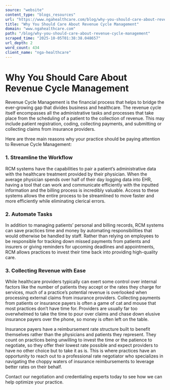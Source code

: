 ```yaml
---
source: "website"
content_type: "blogs_resources"
url: "https://www.ngahealthcare.com/blog/why-you-should-care-about-revenue-cycle-management"
title: "Why You Should Care About Revenue Cycle Management"
domain: "www.ngahealthcare.com"
path: "/blog/why-you-should-care-about-revenue-cycle-management"
scraped_time: "2025-10-05T01:38:38.048657"
url_depth: 2
word_count: 434
client_name: "nga-healthcare"
---
```


# Why You Should Care About Revenue Cycle Management

Revenue Cycle Management is the financial process that helps to bridge the ever-growing gap that divides business and healthcare. The revenue cycle itself encompasses all the administrative tasks and processes that take place from the scheduling of a patient to the collection of revenue. This may include patient registration, coding, collecting payments, and submitting or collecting claims from insurance providers.

Here are three main reasons why your practice should be paying attention to Revenue Cycle Management:

### 1. Streamline the Workflow

RCM systems have the capabilities to pair a patient’s administrative data with the healthcare treatment provided by their physician. When the average physician spends over half of their day logging data into EHR, having a tool that can work and communicate efficiently with the inputted information and the billing process is incredibly valuable. Access to these systems allows the entire process to be streamlined to move faster and more efficiently while eliminating clerical errors.

### 2. Automate Tasks

In addition to managing patients’ personal and billing records, RCM systems can save practices time and money by automating responsibilities that would otherwise be handled by staff. Rather than relying on employees to be responsible for tracking down missed payments from patients and insurers or giving reminders for upcoming deadlines and appointments, RCM allows practices to invest their time back into providing high-quality care.

### 3. Collecting Revenue with Ease

While healthcare providers typically can exert some control over internal factors like the number of patients they accept or the rates they charge for services, much of a practice’s potential revenue is overlooked when processing external claims from insurance providers. Collecting payments from patients or insurance payers is often a game of cat and mouse that most practices don’t have time for. Providers are usually far too overwhelmed to take the time to pour over claims and chase down elusive insurance payers over the phone, so money is often left on the table.

Insurance payers have a reimbursement rate structure built to benefit themselves rather than the physicians and patients they represent. They count on practices being unwilling to invest the time or the patience to negotiate, so they offer their lowest rate possible and expect providers to have no other choice but to take it as is. This is where practices have an opportunity to reach out to a professional rate negotiator who specializes in navigating the choppy waters of insurance reimbursements to leverage better rates on their behalf.

Contact our negotiation and credentialing experts today to see how we can help optimize your practice.